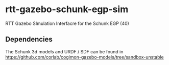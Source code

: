 # rtt-gazebo-schunk-egp-sim
RTT Gazebo SImulation Interfacre for the Schunk EGP (40)

## Dependencies
The Schunk 3d models and URDF / SDF can be found in https://github.com/corlab/cogimon-gazebo-models/tree/sandbox-unstable

